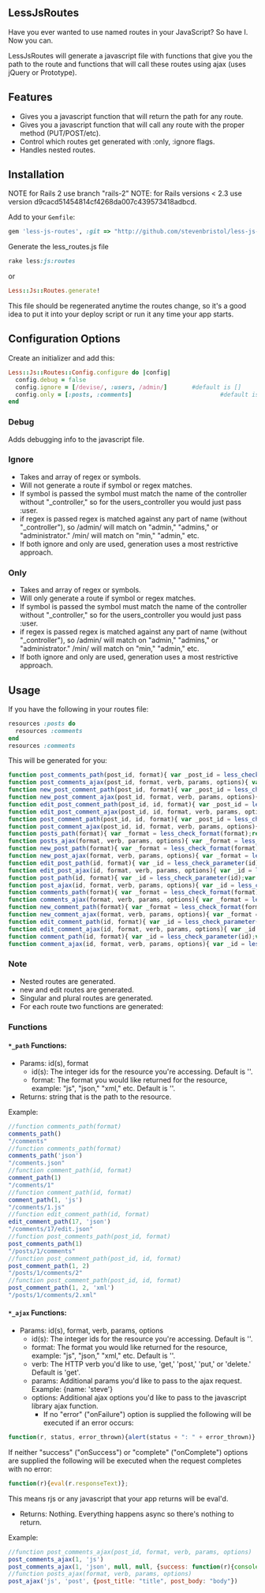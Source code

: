 ## LessJsRoutes

Have you ever wanted to use named routes in your JavaScript? So have I. Now you can.

LessJsRoutes will generate a javascript file with functions that give you the path to the route
and functions that will call these routes using ajax (uses jQuery or Prototype).



## Features

* Gives you a javascript function that will return the path for any route.
* Gives you a javascript function that will call any route with the proper method (PUT/POST/etc).
* Control which routes get generated with :only, :ignore flags.
* Handles nested routes.



## Installation

NOTE for Rails 2 use branch "rails-2"
NOTE: for Rails versions < 2.3 use version d9cacd51454814cf4268da007c439573418adbcd.

Add to your `Gemfile`:

``` rb
gem 'less-js-routes', :git => "http://github.com/stevenbristol/less-js-routes"
```

Generate the less_routes.js file

``` rb
rake less:js:routes
```

or 

``` rb
Less::Js::Routes.generate!
```

This file should be regenerated anytime the routes change, so it's a good idea to put it into your deploy script or run it any time your app starts.


## Configuration Options

Create an initializer and add this:

``` rb
Less::Js::Routes::Config.configure do |config|
  config.debug = false 													#default is false
  config.ignore = [/devise/, :users, /admin/]		#default is []
  config.only = [:posts, :comments]							#default is []
end
```

### Debug
Adds debugging info to the javascript file.

### Ignore
* Takes and array of regex or symbols. 
* Will not generate a route if symbol or regex matches.
* If symbol is passed the symbol must match the name of the controller without "_controller," so for the users_controller you would just pass :user.
* if regex is passed regex is matched against any part of name (without "_controller"), so /admin/ will match on "admin," "admins," or "administrator." /min/ will match on "min," "admin," etc.
* If both ignore and only are used, generation uses a most restrictive approach.

### Only

* Takes and array of regex or symbols. 
* Will only generate a route if symbol or regex matches.
* If symbol is passed the symbol must match the name of the controller without "_controller," so for the users_controller you would just pass :user.
* if regex is passed regex is matched against any part of name (without "_controller"), so /admin/ will match on "admin," "admins," or "administrator." /min/ will match on "min," "admin," etc.
* If both ignore and only are used, generation uses a most restrictive approach.


## Usage

If you have the following in your routes file:

``` rb
resources :posts do
  resources :comments
end
resources :comments
```

This will be generated for you:

``` js
function post_comments_path(post_id, format){ var _post_id = less_check_parameter(post_id);var _format = less_check_format(format);return '/posts' + '/' + _post_id + '/comments' + _format}
function post_comments_ajax(post_id, format, verb, params, options){ var _post_id = less_check_parameter(post_id);var _format = less_check_format(format);return less_ajax('/posts' + '/' + _post_id + '/comments' + _format, verb, params, options)}
function new_post_comment_path(post_id, format){ var _post_id = less_check_parameter(post_id);var _format = less_check_format(format);return '/posts' + '/' + _post_id + '/comments' + '/new' + _format}
function new_post_comment_ajax(post_id, format, verb, params, options){ var _post_id = less_check_parameter(post_id);var _format = less_check_format(format);return less_ajax('/posts' + '/' + _post_id + '/comments' + '/new' + _format, verb, params, options)}
function edit_post_comment_path(post_id, id, format){ var _post_id = less_check_parameter(post_id);var _id = less_check_parameter(id);var _format = less_check_format(format);return '/posts' + '/' + _post_id + '/comments' + '/' + _id + '/edit' + _format}
function edit_post_comment_ajax(post_id, id, format, verb, params, options){ var _post_id = less_check_parameter(post_id);var _id = less_check_parameter(id);var _format = less_check_format(format);return less_ajax('/posts' + '/' + _post_id + '/comments' + '/' + _id + '/edit' + _format, verb, params, options)}
function post_comment_path(post_id, id, format){ var _post_id = less_check_parameter(post_id);var _id = less_check_parameter(id);var _format = less_check_format(format);return '/posts' + '/' + _post_id + '/comments' + '/' + _id + _format}
function post_comment_ajax(post_id, id, format, verb, params, options){ var _post_id = less_check_parameter(post_id);var _id = less_check_parameter(id);var _format = less_check_format(format);return less_ajax('/posts' + '/' + _post_id + '/comments' + '/' + _id + _format, verb, params, options)}
function posts_path(format){ var _format = less_check_format(format);return '/posts' + _format}
function posts_ajax(format, verb, params, options){ var _format = less_check_format(format);return less_ajax('/posts' + _format, verb, params, options)}
function new_post_path(format){ var _format = less_check_format(format);return '/posts' + '/new' + _format}
function new_post_ajax(format, verb, params, options){ var _format = less_check_format(format);return less_ajax('/posts' + '/new' + _format, verb, params, options)}
function edit_post_path(id, format){ var _id = less_check_parameter(id);var _format = less_check_format(format);return '/posts' + '/' + _id + '/edit' + _format}
function edit_post_ajax(id, format, verb, params, options){ var _id = less_check_parameter(id);var _format = less_check_format(format);return less_ajax('/posts' + '/' + _id + '/edit' + _format, verb, params, options)}
function post_path(id, format){ var _id = less_check_parameter(id);var _format = less_check_format(format);return '/posts' + '/' + _id + _format}
function post_ajax(id, format, verb, params, options){ var _id = less_check_parameter(id);var _format = less_check_format(format);return less_ajax('/posts' + '/' + _id + _format, verb, params, options)}
function comments_path(format){ var _format = less_check_format(format);return '/comments' + _format}
function comments_ajax(format, verb, params, options){ var _format = less_check_format(format);return less_ajax('/comments' + _format, verb, params, options)}
function new_comment_path(format){ var _format = less_check_format(format);return '/comments' + '/new' + _format}
function new_comment_ajax(format, verb, params, options){ var _format = less_check_format(format);return less_ajax('/comments' + '/new' + _format, verb, params, options)}
function edit_comment_path(id, format){ var _id = less_check_parameter(id);var _format = less_check_format(format);return '/comments' + '/' + _id + '/edit' + _format}
function edit_comment_ajax(id, format, verb, params, options){ var _id = less_check_parameter(id);var _format = less_check_format(format);return less_ajax('/comments' + '/' + _id + '/edit' + _format, verb, params, options)}
function comment_path(id, format){ var _id = less_check_parameter(id);var _format = less_check_format(format);return '/comments' + '/' + _id + _format}
function comment_ajax(id, format, verb, params, options){ var _id = less_check_parameter(id);var _format = less_check_format(format);return less_ajax('/comments' + '/' + _id + _format, verb, params, options)}
```

### Note

* Nested routes are generated.
* new and edit routes are generated.
* Singular and plural routes are generated.
* For each route two functions are generated: 



### Functions

#### ```*_path``` Functions:

* Params: id(s), format
	* id(s): The integer ids for the resource you're accessing. Default is ''.
	* format: The format you would like returned for the resource, example: "js", "json," "xml," etc. Default is ''.
* Returns: string that is the path to the resource. 

Example:

``` js
//function comments_path(format)
comments_path()
"/comments"
//function comments_path(format)
comments_path('json')
"/comments.json"
//function comment_path(id, format)
comment_path(1)
"/comments/1"
//function comment_path(id, format)
comment_path(1, 'js')
"/comments/1.js"
//function edit_comment_path(id, format)
edit_comment_path(17, 'json')
"/comments/17/edit.json"
//function post_comments_path(post_id, format)
post_comments_path(1)
"/posts/1/comments"
//function post_comment_path(post_id, id, format)
post_comment_path(1, 2)
"/posts/1/comments/2"
//function post_comment_path(post_id, id, format)
post_comment_path(1, 2, 'xml')
"/posts/1/comments/2.xml"
```



#### ```*_ajax``` Functions:

* Params: id(s), format, verb, params, options
	* id(s): The integer ids for the resource you're accessing. Default is ''.
	* format: The format you would like returned for the resource, example: "js", "json," "xml," etc. Default is ''.
	* verb: The HTTP verb you'd like to use, 'get,' 'post,' 'put,' or 'delete.'  Default is 'get'.
	* params: Additional params you'd like to pass to the ajax request. Example: {name: 'steve'}
	* options: Additional ajax options you'd like to pass to the javascript library ajax function. 
		*	If no "error" ("onFailure") option is supplied the following will be executed if an error occurs:
	
``` js
function(r, status, error_thrown){alert(status + ": " + error_thrown)}
```

If neither "success" ("onSuccess") or "complete" ("onComplete") options are supplied the following will be executed when the request completes with no error:

``` js
function(r){eval(r.responseText)};
```
This means rjs or any javascript that your app returns will be eval'd.

* Returns: Nothing. Everything happens async so there's nothing to return.

Example:

``` js
//function post_comments_ajax(post_id, format, verb, params, options)
post_comments_ajax(1, 'js')
post_comments_ajax(1, 'json', null, null, {success: function(r){console.log(r)}}))
//function posts_ajax(format, verb, params, options)
post_ajax('js', 'post', {post_title: "title", post_body: "body"})
```





